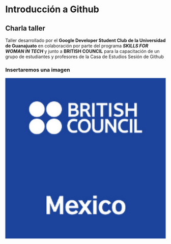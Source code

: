 
# Introducción a Github

## Charla taller

Taller desarrollado por el **Google Developer Student Club de la Universidad de Guanajuato** en colaboración por parte del programa _**SKILLS FOR WOMAN IN TECH**_ y junto a **BRITISH COUNCIL** para la capacitación de un grupo de estudiantes y profesores de la Casa de Estudios
 Sesión de Github

 ### Insertaremos una imagen

 ![hack](img/descarga.jpg)

